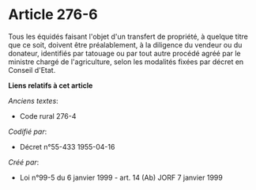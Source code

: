 # Article 276-6

Tous les équidés faisant l'objet d'un transfert de propriété, à quelque titre que ce soit, doivent être préalablement, à la
diligence du vendeur ou du donateur, identifiés par tatouage ou par tout autre procédé agréé par le ministre chargé de
l'agriculture, selon les modalités fixées par décret en Conseil d'Etat.

**Liens relatifs à cet article**

_Anciens textes_:

  - Code rural 276-4

_Codifié par_:

  - Décret n°55-433 1955-04-16

_Créé par_:

  - Loi n°99-5 du 6 janvier 1999 - art. 14 (Ab) JORF 7 janvier 1999

